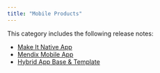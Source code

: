 ```yaml
---
title: "Mobile Products"
---
```


This category includes the following release notes: 

* [Make It Native App](make-it-native-app)
* [Mendix Mobile App](mendix-mobile-app)
* [Hybrid App Base & Template](hybrid-app)